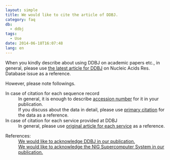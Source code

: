 ```yaml
---
layout: simple
title: We would like to cite the article of DDBJ.
category: faq
db:
  - ddbj
tags: 
  - Use
date: 2014-06-18T16:07:48
lang: en
---
```




<p>When you kindly describe about using DDBJ on academic papers etc., in general, please use <a href="/services/references-e.html">the latest article for DDBJ</a> on Nucleic Acids Res. Database issue as a reference. </p>
<p>However, please note followings.</p>
<dl><dt>In case of citation for each sequence record</dt>
  <dd>In general, it is enough to describe <a href="/documents/accessions.html">accession number</a> for it in your publication. <br>If you discuss about the data in detail, please use <a href="/ddbj/submission.html#pcite">primary citation</a> for the data as a reference. </dd><dt>In case of citation for each service provided at DDBJ</dt>
  <dd>In general, please use <a href="/services/references-e.html">original article for each service</a> as a reference. </dd>
</dl>
<dl><dt>References: </dt>
  <dd><a href="/faq/en/acknowledge-ddbj-e.html">We would like to acknowledge DDBJ in our publication.</a></dd>
  <dd><a href="/faq/en/acknowledge-nig-supercomputer-e.html">We would like to acknowledge the NIG Supercomputer System in our publication.</a></dd>
</dl>
